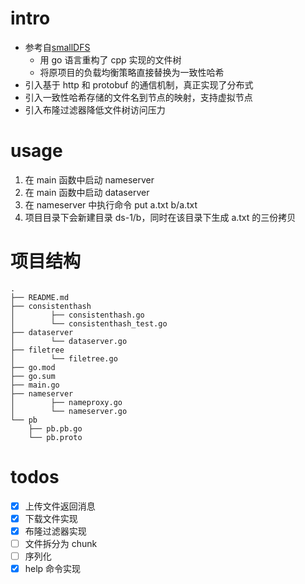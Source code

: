 # intro

* 参考自[smallDFS](https://github.com/oneman233/smallDFS)
    * 用 go 语言重构了 cpp 实现的文件树
    * 将原项目的负载均衡策略直接替换为一致性哈希
* 引入基于 http 和 protobuf 的通信机制，真正实现了分布式
* 引入一致性哈希存储的文件名到节点的映射，支持虚拟节点
* 引入布隆过滤器降低文件树访问压力

# usage

1. 在 main 函数中启动 nameserver
2. 在 main 函数中启动 dataserver
3. 在 nameserver 中执行命令 put a.txt b/a.txt
4. 项目目录下会新建目录 ds-1/b，同时在该目录下生成 a.txt 的三份拷贝

# 项目结构
```text
.
├── README.md
├── consistenthash
│        ├── consistenthash.go
│        └── consistenthash_test.go
├── dataserver
│        └── dataserver.go
├── filetree
│        └── filetree.go
├── go.mod
├── go.sum
├── main.go
├── nameserver
│        ├── nameproxy.go
│        └── nameserver.go
└── pb
    ├── pb.pb.go
    └── pb.proto
```

# todos

- [x] 上传文件返回消息
- [x] 下载文件实现
- [x] 布隆过滤器实现
- [ ] 文件拆分为 chunk
- [ ] 序列化
- [x] help 命令实现